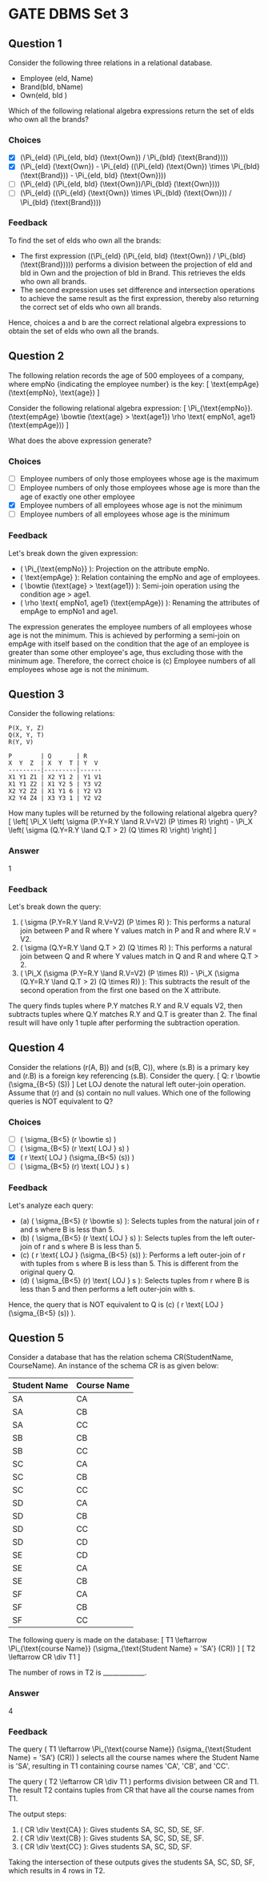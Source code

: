 # GATE DBMS Set 3

## Question 1

Consider the following three relations in a relational database.
- Employee (eId, Name)
- Brand(bId, bName)
- Own(eId, bId )

Which of the following relational algebra expressions return the set of eIds who own all the brands?

### Choices 
- [x] \(\Pi_{eId} (\Pi_{eId, bId} (\text{Own}) / \Pi_{bId} (\text{Brand}))\)
- [x] \(\Pi_{eId} (\text{Own}) - \Pi_{eId} ((\Pi_{eId} (\text{Own}) \times \Pi_{bId} (\text{Brand})) - \Pi_{eId, bId} (\text{Own}))\)
- [ ] \(\Pi_{eId} (\Pi_{eId, bId} (\text{Own})/\Pi_{bId} (\text{Own}))\)
- [ ] \(\Pi_{eId} ((\Pi_{eId} (\text{Own}) \times \Pi_{bId} (\text{Own})) / \Pi_{bId} (\text{Brand}))\)

### Feedback
To find the set of eIds who own all the brands:
- The first expression (\(\Pi_{eId} (\Pi_{eId, bId} (\text{Own}) / \Pi_{bId} (\text{Brand}))\)) performs a division between the projection of eId and bId in Own and the projection of bId in Brand. This retrieves the eIds who own all brands.
- The second expression uses set difference and intersection operations to achieve the same result as the first expression, thereby also returning the correct set of eIds who own all brands.

Hence, choices a and b are the correct relational algebra expressions to obtain the set of eIds who own all the brands.

## Question 2

The following relation records the age of 500 employees of a company, where empNo {indicating the employee number} is the key:
\[ \text{empAge}(\text{empNo}, \text{age}) \]

Consider the following relational algebra expression:
\[ \Pi_{\text{empNo}}.(\text{empAge} \bowtie (\text{age} > \text{age1}) \rho \text{ empNo1, age1} (\text{empAge})) \]

What does the above expression generate?

### Choices 
- [ ] Employee numbers of only those employees whose age is the maximum
- [ ] Employee numbers of only those employees whose age is more than the age of exactly one other employee
- [x] Employee numbers of all employees whose age is not the minimum
- [ ] Employee numbers of all employees whose age is the minimum

### Feedback
Let's break down the given expression:

- \( \Pi_{\text{empNo}} \): Projection on the attribute empNo.
- \( \text{empAge} \): Relation containing the empNo and age of employees.
- \( \bowtie (\text{age} > \text{age1}) \): Semi-join operation using the condition age > age1.
- \( \rho \text{ empNo1, age1} (\text{empAge}) \): Renaming the attributes of empAge to empNo1 and age1.

The expression generates the employee numbers of all employees whose age is not the minimum. This is achieved by performing a semi-join on empAge with itself based on the condition that the age of an employee is greater than some other employee's age, thus excluding those with the minimum age. Therefore, the correct choice is (c) Employee numbers of all employees whose age is not the minimum.

## Question 3

Consider the following relations:

```
P(X, Y, Z)
Q(X, Y, T)
R(Y, V)

P        | Q       | R
X  Y  Z  | X  Y  T | Y  V
---------|---------|------
X1 Y1 Z1 | X2 Y1 2 | Y1 V1
X1 Y1 Z2 | X1 Y2 5 | Y3 V2
X2 Y2 Z2 | X1 Y1 6 | Y2 V3
X2 Y4 Z4 | X3 Y3 1 | Y2 V2
```

How many tuples will be returned by the following relational algebra query?
\[ \left[ \Pi_X \left( \sigma (P.Y=R.Y \land R.V=V2) (P \times R) \right) - \Pi_X \left( \sigma (Q.Y=R.Y \land Q.T > 2) (Q \times R) \right) \right] \]

### Answer
1

### Feedback
Let's break down the query:

1. \( \sigma (P.Y=R.Y \land R.V=V2) (P \times R) \): This performs a natural join between P and R where Y values match in P and R and where R.V = V2.
2. \( \sigma (Q.Y=R.Y \land Q.T > 2) (Q \times R) \): This performs a natural join between Q and R where Y values match in Q and R and where Q.T > 2.
3. \( \Pi_X (\sigma (P.Y=R.Y \land R.V=V2) (P \times R)) - \Pi_X (\sigma (Q.Y=R.Y \land Q.T > 2) (Q \times R)) \): This subtracts the result of the second operation from the first one based on the X attribute.

The query finds tuples where P.Y matches R.Y and R.V equals V2, then subtracts tuples where Q.Y matches R.Y and Q.T is greater than 2. The final result will have only 1 tuple after performing the subtraction operation.

## Question 4

Consider the relations \(r(A, B)\) and \(s(B, C)\), where \(s.B\) is a primary key and \(r.B\) is a foreign key referencing \(s.B\). Consider the query.
\[ Q: r \bowtie (\sigma_{B<5} (S)) \]
Let LOJ denote the natural left outer-join operation. Assume that \(r\) and \(s\) contain no null values. Which one of the following queries is NOT equivalent to Q?

### Choices 
- [ ] \( \sigma_{B<5} (r \bowtie s) \)
- [ ] \( \sigma_{B<5} (r \text{ LOJ } s) \)
- [x] \( r \text{ LOJ } (\sigma_{B<5} (s)) \)
- [ ] \( \sigma_{B<5} (r) \text{ LOJ } s \)

### Feedback
Let's analyze each query:

- (a) \( \sigma_{B<5} (r \bowtie s) \): Selects tuples from the natural join of r and s where B is less than 5.
- (b) \( \sigma_{B<5} (r \text{ LOJ } s) \): Selects tuples from the left outer-join of r and s where B is less than 5.
- (c) \( r \text{ LOJ } (\sigma_{B<5} (s)) \): Performs a left outer-join of r with tuples from s where B is less than 5. This is different from the original query Q.
- (d) \( \sigma_{B<5} (r) \text{ LOJ } s \): Selects tuples from r where B is less than 5 and then performs a left outer-join with s.

Hence, the query that is NOT equivalent to Q is (c) \( r \text{ LOJ } (\sigma_{B<5} (s)) \).

## Question 5

Consider a database that has the relation schema CR(StudentName, CourseName). An instance of the schema CR is as given below:

| Student Name | Course Name |
|--------------|-------------|
| SA           | CA          |
| SA           | CB          |
| SA           | CC          |
| SB           | CB          |
| SB           | CC          |
| SC           | CA          |
| SC           | CB          |
| SC           | CC          |
| SD           | CA          |
| SD           | CB          |
| SD           | CC          |
| SD           | CD          |
| SE           | CD          |
| SE           | CA          |
| SE           | CB          |
| SF           | CA          |
| SF           | CB          |
| SF           | CC          |

The following query is made on the database:
\[ T1 \leftarrow \Pi_{\text{course Name}} (\sigma_{\text{Student Name} = 'SA'} (CR)) \]
\[ T2 \leftarrow CR \div T1 \]

The number of rows in T2 is _____________.

### Answer
4

### Feedback
The query \( T1 \leftarrow \Pi_{\text{course Name}} (\sigma_{\text{Student Name} = 'SA'} (CR)) \) selects all the course names where the Student Name is 'SA', resulting in T1 containing course names 'CA', 'CB', and 'CC'.

The query \( T2 \leftarrow CR \div T1 \) performs division between CR and T1. The result T2 contains tuples from CR that have all the course names from T1.

The output steps:
1. \( CR \div \text{CA} \): Gives students SA, SC, SD, SE, SF.
2. \( CR \div \text{CB} \): Gives students SA, SC, SD, SE, SF.
3. \( CR \div \text{CC} \): Gives students SA, SC, SD, SF.

Taking the intersection of these outputs gives the students SA, SC, SD, SF, which results in 4 rows in T2.